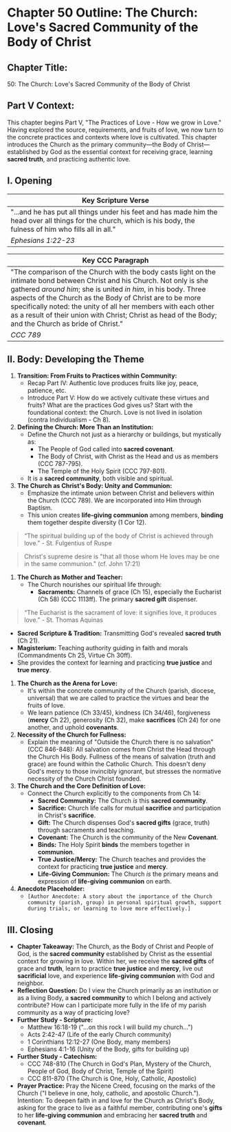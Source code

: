 # Chapter 50 Outline: The Church: Love's Sacred Community of the Body of Christ

## Chapter Title:

50: The Church: Love's Sacred Community of the Body of Christ

## Part V Context:

This chapter begins Part V, "The Practices of Love - How we grow in Love." Having explored the source, requirements, and fruits of love, we now turn to the concrete practices and contexts where love is cultivated. This chapter introduces the Church as the primary community—the Body of Christ—established by God as the essential context for receiving grace, learning **sacred truth**, and practicing authentic love.

## I. Opening

| Key Scripture Verse |
| --- |
| "...and he has put all things under his feet and has made him the head over all things for the church, which is his body, the fulness of him who fills all in all." |
| _Ephesians 1:22-23_ |

| Key CCC Paragraph |
| --- |
| "The comparison of the Church with the body casts light on the intimate bond between Christ and his Church. Not only is she gathered _around him_; she is united _in him_, in his body. Three aspects of the Church as the Body of Christ are to be more specifically noted: the unity of all her members with each other as a result of their union with Christ; Christ as head of the Body; and the Church as bride of Christ." |
| _CCC 789_ |

## II. Body: Developing the Theme

1.  **Transition: From Fruits to Practices within Community:**
    *   Recap Part IV: Authentic love produces fruits like joy, peace, patience, etc.
    *   Introduce Part V: How do we actively cultivate these virtues and fruits? What are the practices God gives us? Start with the foundational context: the Church. Love is not lived in isolation (contra Individualism - Ch 8).
2.  **Defining the Church: More Than an Institution:**
    *   Define the Church not just as a hierarchy or buildings, but mystically as:
        *   The People of God called into **sacred covenant**.
        *   The Body of Christ, with Christ as the Head and us as members (CCC 787-795).
        *   The Temple of the Holy Spirit (CCC 797-801).
    *   It is a **sacred community**, both visible and spiritual.
3.  **The Church as Christ's Body: Unity and Communion:**
    *   Emphasize the intimate union between Christ and believers within the Church (CCC 789). We are incorporated into Him through Baptism.
    *   This union creates **life-giving communion** among members, **binding** them together despite diversity (1 Cor 12).

> “The spiritual building up of the body of Christ is achieved through love.” - St. Fulgentius of Ruspe

> Christ's supreme desire is "that all those whom He loves may be one in the same communion." (cf. John 17:21)

1.  **The Church as Mother and Teacher:**
    *   The Church nourishes our spiritual life through:
        *   **Sacraments:** Channels of grace (Ch 15), especially the Eucharist (Ch 58) (CCC 1113ff). The primary **sacred gift** dispenser.

> “The Eucharist is the sacrament of love: it signifies love, it produces love.” - St. Thomas Aquinas

*   **Sacred Scripture & Tradition:** Transmitting God's revealed **sacred truth** (Ch 21).
*   **Magisterium:** Teaching authority guiding in faith and morals (Commandments Ch 25, Virtue Ch 30ff).
*   She provides the context for learning and practicing **true justice** and **true mercy**.

1.  **The Church as the Arena for Love:**
    *   It's within the concrete community of the Church (parish, diocese, universal) that we are called to practice the virtues and bear the fruits of love.
    *   We learn patience (Ch 33/45), kindness (Ch 34/46), forgiveness (**mercy** Ch 22), generosity (Ch 32), make **sacrifices** (Ch 24) for one another, and uphold **covenants**.
2.  **Necessity of the Church for Fullness:**
    *   Explain the meaning of "Outside the Church there is no salvation" (CCC 846-848): All salvation comes from Christ the Head through the Church His Body. Fullness of the means of salvation (truth and grace) are found within the Catholic Church. This doesn't deny God's mercy to those invincibly ignorant, but stresses the normative necessity of the Church Christ founded.
3.  **The Church and the Core Definition of Love:**
    *   Connect the Church explicitly to the components from Ch 14:
        *   **Sacred Community:** The Church _is_ this **sacred community**.
        *   **Sacrifice:** Church life calls for mutual **sacrifice** and participation in Christ's **sacrifice**.
        *   **Gift:** The Church dispenses God's **sacred gifts** (grace, truth) through sacraments and teaching.
        *   **Covenant:** The Church is the community of the New **Covenant**.
        *   **Binds:** The Holy Spirit **binds** the members together in **communion**.
        *   **True Justice/Mercy:** The Church teaches and provides the context for practicing **true justice** and **mercy**.
        *   **Life-Giving Communion:** The Church _is_ the primary means and expression of **life-giving communion** on earth.
4.  **Anecdote Placeholder:**
    *   `[Author Anecdote: A story about the importance of the Church community (parish, group) in personal spiritual growth, support during trials, or learning to love more effectively.]`

## III. Closing

*   **Chapter Takeaway:** The Church, as the Body of Christ and People of God, is the **sacred community** established by Christ as the essential context for growing in love. Within her, we receive the **sacred gifts** of grace and **truth**, learn to practice **true justice** and **mercy**, live out **sacrificial** love, and experience **life-giving communion** with God and neighbor.
*   **Reflection Question:** Do I view the Church primarily as an institution or as a living Body, a **sacred community** to which I belong and actively contribute? How can I participate more fully in the life of my parish community as a way of practicing love?
*   **Further Study - Scripture:**
    *   Matthew 16:18-19 ("...on this rock I will build my church...")
    *   Acts 2:42-47 (Life of the early Church community)
    *   1 Corinthians 12:12-27 (One Body, many members)
    *   Ephesians 4:1-16 (Unity of the Body, gifts for building up)
*   **Further Study - Catechism:**
    *   CCC 748-810 (The Church in God's Plan, Mystery of the Church, People of God, Body of Christ, Temple of the Spirit)
    *   CCC 811-870 (The Church is One, Holy, Catholic, Apostolic)
*   **Prayer Practice:** Pray the Nicene Creed, focusing on the marks of the Church ("I believe in one, holy, catholic, and apostolic Church."). Intention: To deepen faith in and love for the Church as Christ's Body, asking for the grace to live as a faithful member, contributing one's **gifts** to her **life-giving communion** and embracing her **sacred truth** and **covenant**.
